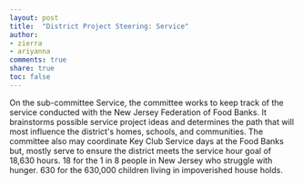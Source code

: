 ```yaml
---
layout: post
title:  "District Project Steering: Service"
author:
- zierra
- ariyanna
comments: true
share: true
toc: false
---
```

On the sub-committee Service, the committee works to keep track of the service conducted with the New Jersey Federation of Food Banks. It brainstorms possible service project ideas and determines the path that will most influence the district's homes, schools, and communities. The committee also may coordinate Key Club Service days at the Food Banks but, mostly serve to ensure the district meets the service hour goal of 18,630 hours. 18 for the 1 in 8 people in New Jersey who struggle with hunger. 630 for the 630,000 children living in impoverished house holds.